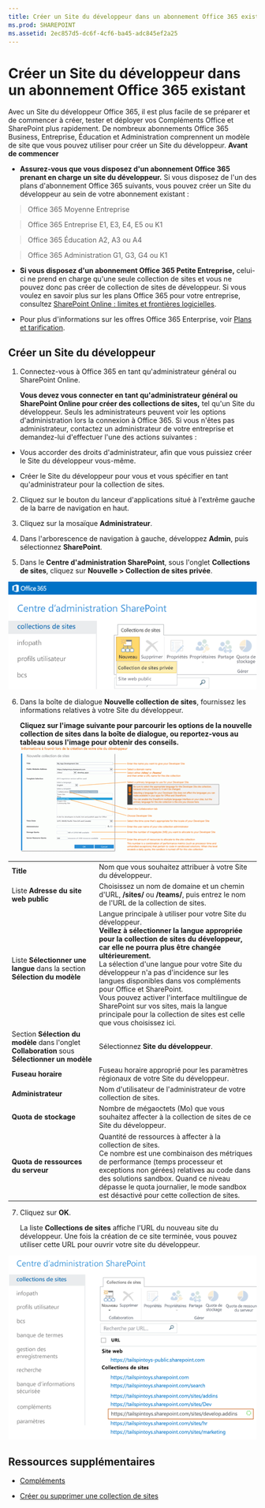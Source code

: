 ```yaml
---
title: Créer un Site du développeur dans un abonnement Office 365 existant
ms.prod: SHAREPOINT
ms.assetid: 2ec857d5-dc6f-4cf6-ba45-adc845ef2a25
---
```



# Créer un Site du développeur dans un abonnement Office 365 existant
Avec un Site du développeur Office 365, il est plus facile de se préparer et de commencer à créer, tester et déployer vos Compléments Office et SharePoint plus rapidement. De nombreux abonnements Office 365 Business, Entreprise, Éducation et Administration comprennent un modèle de site que vous pouvez utiliser pour créer un Site du développeur.
 **Avant de commencer**





- **Assurez-vous que vous disposez d'un abonnement Office 365 prenant en charge un site du développeur.** Si vous disposez de l'un des plans d'abonnement Office 365 suivants, vous pouvez créer un Site du développeur au sein de votre abonnement existant :





> Office 365 Moyenne Entreprise






> Office 365 Entreprise E1, E3, E4, E5 ou K1






> Office 365 Éducation A2, A3 ou A4






> Office 365 Administration G1, G3, G4 ou K1


- **Si vous disposez d'un abonnement Office 365 Petite Entreprise,** celui-ci ne prend en charge qu'une seule collection de sites et vous ne pouvez donc pas créer de collection de sites de développeur. Si vous voulez en savoir plus sur les plans Office 365 pour votre entreprise, consultez [SharePoint Online : limites et frontières logicielles](http://office.microsoft.com/fr-fr/office365-sharepoint-online-enterprise-help/sharepoint-online-software-boundaries-and-limits-HA102694293.aspx).


- Pour plus d'informations sur les offres Office 365 Enterprise, voir  [Plans et tarification](http://products.office.com/fr-fr/business/office-365-enterprise-e1-business-software).



## Créer un Site du développeur
<a name="bk_createdevsite"> </a>


1. Connectez-vous à Office 365 en tant qu'administrateur général ou SharePoint Online.

    **Vous devez vous connecter en tant qu'administrateur général ou SharePoint Online pour créer des collections de sites,** tel qu'un Site du développeur. Seuls les administrateurs peuvent voir les options d'administration lors la connexion à Office 365. Si vous n'êtes pas administrateur, contactez un administrateur de votre entreprise et demandez-lui d'effectuer l'une des actions suivantes :

  - Vous accorder des droits d'administrateur, afin que vous puissiez créer le Site du développeur vous-même.


  - Créer le Site du développeur pour vous et vous spécifier en tant qu'administrateur pour la collection de sites.


2. Cliquez sur le bouton du lanceur d'applications situé à l'extrême gauche de la barre de navigation en haut.


3. Cliquez sur la mosaïque **Administrateur**.


4. Dans l'arborescence de navigation à gauche, développez **Admin**, puis sélectionnez **SharePoint**.


5. Dans le **Centre d'administration SharePoint**, sous l'onglet **Collections de sites**, cliquez sur **Nouvelle > Collection de sites privée**.

![Centre d'administration SharePoint - Option de nouvelle collection de sites](images/SPAdminCenter_newSiteCollection.png)





6. Dans la boîte de dialogue **Nouvelle collection de sites**, fournissez les informations relatives à votre Site du développeur.

    **Cliquez sur l'image suivante pour parcourir les options de la nouvelle collection de sites dans la boîte de dialogue, ou reportez-vous au tableau sous l'image pour obtenir des conseils.**
     [![Cliquez ici pour plus de détails sur les nouvelles options de collection de sites](images/SPAdminCenter_newSiteCollection_options_ZoomIt.gif)](http://go.microsoft.com/fwlink/?LinkId=400960)

|||
|:-----|:-----|
|**Title** <br/> |Nom que vous souhaitez attribuer à votre Site du développeur.  <br/> |
|Liste **Adresse du site web public** <br/> |Choisissez un nom de domaine et un chemin d'URL, **/sites/** ou **/teams/**, puis entrez le nom de l'URL de la collection de sites.  <br/> |
|Liste **Sélectionner une langue** dans la section **Sélection du modèle** <br/> |Langue principale à utiliser pour votre Site du développeur.  <br/> **Veillez à sélectionner la langue appropriée pour la collection de sites du développeur, car elle ne pourra plus être changée ultérieurement.** <br/> La sélection d'une langue pour votre Site du développeur n'a pas d'incidence sur les langues disponibles dans vos compléments pour Office et SharePoint.  <br/> Vous pouvez activer l'interface multilingue de SharePoint sur vos sites, mais la langue principale pour la collection de sites est celle que vous choisissez ici.  <br/> |
|Section **Sélection du modèle** dans l'onglet **Collaboration** sous **Sélectionner un modèle** <br/> |Sélectionnez **Site du développeur**.  <br/> |
|**Fuseau horaire** <br/> |Fuseau horaire approprié pour les paramètres régionaux de votre Site du développeur.  <br/> |
|**Administrateur** <br/> |Nom d'utilisateur de l'administrateur de votre collection de sites.  <br/> |
|**Quota de stockage** <br/> |Nombre de mégaoctets (Mo) que vous souhaitez affecter à la collection de sites de ce Site du développeur.  <br/> |
|**Quota de ressources du serveur** <br/> |Quantité de ressources à affecter à la collection de sites.  <br/> Ce nombre est une combinaison des métriques de performance (temps processeur et exceptions non gérées) relatives au code dans des solutions sandbox. Quand ce niveau dépasse le quota journalier, le mode sandbox est désactivé pour cette collection de sites.  <br/> |
 
7. Cliquez sur **OK**.

    La liste **Collections de sites** affiche l'URL du nouveau site du développeur. Une fois la création de ce site terminée, vous pouvez utiliser cette URL pour ouvrir votre site du développeur.

![Mise en service de la nouvelle collection de sites](images/SPAdminCenter_newSiteCollection_provisioning.png)






## Ressources supplémentaires
<a name="bk_addresources"> </a>


-  [Compléments](sharepoint-add-ins.md)


-  [Créer ou supprimer une collection de sites](http://office.microsoft.com/fr-fr/office365-sharepoint-online-enterprise-help/create-or-delete-a-site-collection-HA102772354.aspx?CTT=1)



